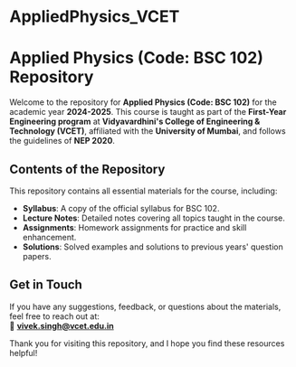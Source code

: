 # AppliedPhysics_VCET

# Applied Physics (Code: BSC 102) Repository  

Welcome to the repository for **Applied Physics (Code: BSC 102)** for the academic year **2024-2025**. This course is taught as part of the **First-Year Engineering program** at **Vidyavardhini's College of Engineering & Technology (VCET)**, affiliated with the **University of Mumbai**, and follows the guidelines of **NEP 2020**.  

## Contents of the Repository  
This repository contains all essential materials for the course, including:  
- **Syllabus**: A copy of the official syllabus for BSC 102.  
- **Lecture Notes**: Detailed notes covering all topics taught in the course.  
- **Assignments**: Homework assignments for practice and skill enhancement.  
- **Solutions**: Solved examples and solutions to previous years' question papers.  

## Get in Touch  
If you have any suggestions, feedback, or questions about the materials, feel free to reach out at:  
📧 **vivek.singh@vcet.edu.in**  

Thank you for visiting this repository, and I hope you find these resources helpful!
